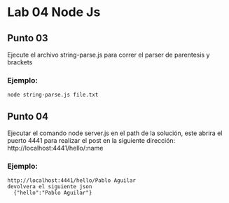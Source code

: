 # Lab 04 Node Js

## Punto 03
Ejecute el archivo string-parse.js <FileName> para correr el parser de parentesis y brackets
  
 
### Ejemplo:
    node string-parse.js file.txt

## Punto 04
  Ejecutar el comando node server.js en el path de la solución, este abrira el puerto 4441 para realizar el post en la siguiente dirección:
http://localhost:4441/hello/:name

  ### Ejemplo:
    http://localhost:4441/hello/Pablo Aguilar
    devolvera el siguiente json
      {"hello":"Pablo Aguilar"}
